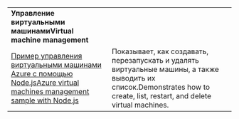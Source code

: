 | | |
|---|---|
| <span data-ttu-id="46df9-101">**Управление виртуальными машинами**</span><span class="sxs-lookup"><span data-stu-id="46df9-101">**Virtual machine management**</span></span> ||
| [<span data-ttu-id="46df9-102">Пример управления виртуальными машинами Azure с помощью Node.js</span><span class="sxs-lookup"><span data-stu-id="46df9-102">Azure virtual machines management sample with Node.js</span></span>](https://github.com/Azure-Samples/compute-node-manage-vm) | <span data-ttu-id="46df9-103">Показывает, как создавать, перезапускать и удалять виртуальные машины, а также выводить их список.</span><span class="sxs-lookup"><span data-stu-id="46df9-103">Demonstrates how to create, list, restart, and delete virtual machines.</span></span> |